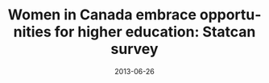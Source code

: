 ---
title: "Women in Canada embrace opportunities for higher education: Statcan survey"
year: 2013
month: "Jun"
day: 26
date: 2013-06-26
href: "http://www.theprovince.com/news/Women+Canada+embrace+opportunities+higher+education+Statcan/8580666/story.html"
lang: "en"
news-publication: "The Canadian Press / The Province / The Calgary Herald / The Montreal Gazette / The Ottawa Citizen / The Windsor Star / The Winnipeg Free Press / The Vancouver Sun / MacLean's"
---